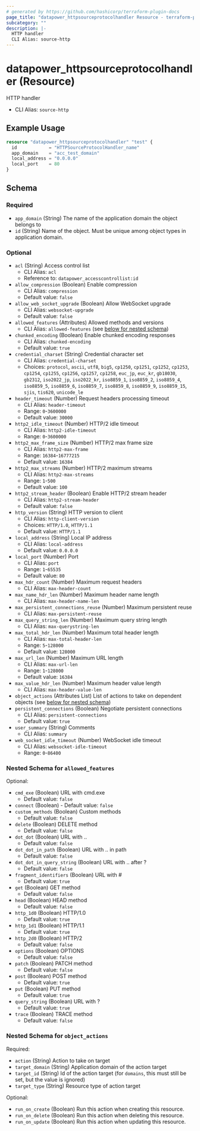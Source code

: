 ```yaml
---
# generated by https://github.com/hashicorp/terraform-plugin-docs
page_title: "datapower_httpsourceprotocolhandler Resource - terraform-provider-datapower"
subcategory: ""
description: |-
  HTTP handler
  CLI Alias: source-http
---
```


# datapower_httpsourceprotocolhandler (Resource)

HTTP handler
  - CLI Alias: `source-http`

## Example Usage

```terraform
resource "datapower_httpsourceprotocolhandler" "test" {
  id            = "HTTPSourceProtocolHandler_name"
  app_domain    = "acc_test_domain"
  local_address = "0.0.0.0"
  local_port    = 80
}
```

<!-- schema generated by tfplugindocs -->
## Schema

### Required

- `app_domain` (String) The name of the application domain the object belongs to
- `id` (String) Name of the object. Must be unique among object types in application domain.

### Optional

- `acl` (String) Access control list
  - CLI Alias: `acl`
  - Reference to: `datapower_accesscontrollist:id`
- `allow_compression` (Boolean) Enable compression
  - CLI Alias: `compression`
  - Default value: `false`
- `allow_web_socket_upgrade` (Boolean) Allow WebSocket upgrade
  - CLI Alias: `websocket-upgrade`
  - Default value: `false`
- `allowed_features` (Attributes) Allowed methods and versions
  - CLI Alias: `allowed-features` (see [below for nested schema](#nestedatt--allowed_features))
- `chunked_encoding` (Boolean) Enable chunked encoding responses
  - CLI Alias: `chunked-encoding`
  - Default value: `true`
- `credential_charset` (String) Credential character set
  - CLI Alias: `credential-charset`
  - Choices: `protocol`, `ascii`, `utf8`, `big5`, `cp1250`, `cp1251`, `cp1252`, `cp1253`, `cp1254`, `cp1255`, `cp1256`, `cp1257`, `cp1258`, `euc_jp`, `euc_kr`, `gb18030`, `gb2312`, `iso2022_jp`, `iso2022_kr`, `iso8859_1`, `iso8859_2`, `iso8859_4`, `iso8859_5`, `iso8859_6`, `iso8859_7`, `iso8859_8`, `iso8859_9`, `iso8859_15`, `sjis`, `tis620`, `unicode_le`
- `header_timeout` (Number) Request headers processing timeout
  - CLI Alias: `header-timeout`
  - Range: `0`-`3600000`
  - Default value: `30000`
- `http2_idle_timeout` (Number) HTTP/2 idle timeout
  - CLI Alias: `http2-idle-timeout`
  - Range: `0`-`3600000`
- `http2_max_frame_size` (Number) HTTP/2 max frame size
  - CLI Alias: `http2-max-frame`
  - Range: `16384`-`16777215`
  - Default value: `16384`
- `http2_max_streams` (Number) HTTP/2 maximum streams
  - CLI Alias: `http2-max-streams`
  - Range: `1`-`500`
  - Default value: `100`
- `http2_stream_header` (Boolean) Enable HTTP/2 stream header
  - CLI Alias: `http2-stream-header`
  - Default value: `false`
- `http_version` (String) HTTP version to client
  - CLI Alias: `http-client-version`
  - Choices: `HTTP/1.0`, `HTTP/1.1`
  - Default value: `HTTP/1.1`
- `local_address` (String) Local IP address
  - CLI Alias: `local-address`
  - Default value: `0.0.0.0`
- `local_port` (Number) Port
  - CLI Alias: `port`
  - Range: `1`-`65535`
  - Default value: `80`
- `max_hdr_count` (Number) Maximum request headers
  - CLI Alias: `max-header-count`
- `max_name_hdr_len` (Number) Maximum header name length
  - CLI Alias: `max-header-name-len`
- `max_persistent_connections_reuse` (Number) Maximum persistent reuse
  - CLI Alias: `max-persistent-reuse`
- `max_query_string_len` (Number) Maximum query string length
  - CLI Alias: `max-querystring-len`
- `max_total_hdr_len` (Number) Maximum total header length
  - CLI Alias: `max-total-header-len`
  - Range: `5`-`128000`
  - Default value: `128000`
- `max_url_len` (Number) Maximum URL length
  - CLI Alias: `max-url-len`
  - Range: `1`-`128000`
  - Default value: `16384`
- `max_value_hdr_len` (Number) Maximum header value length
  - CLI Alias: `max-header-value-len`
- `object_actions` (Attributes List) List of actions to take on dependent objects (see [below for nested schema](#nestedatt--object_actions))
- `persistent_connections` (Boolean) Negotiate persistent connections
  - CLI Alias: `persistent-connections`
  - Default value: `true`
- `user_summary` (String) Comments
  - CLI Alias: `summary`
- `web_socket_idle_timeout` (Number) WebSocket idle timeout
  - CLI Alias: `websocket-idle-timeout`
  - Range: `0`-`86400`

<a id="nestedatt--allowed_features"></a>
### Nested Schema for `allowed_features`

Optional:

- `cmd_exe` (Boolean) URL with cmd.exe
  - Default value: `false`
- `connect` (Boolean) - Default value: `false`
- `custom_methods` (Boolean) Custom methods
  - Default value: `false`
- `delete` (Boolean) DELETE method
  - Default value: `false`
- `dot_dot` (Boolean) URL with ..
  - Default value: `false`
- `dot_dot_in_path` (Boolean) URL with .. in path
  - Default value: `false`
- `dot_dot_in_query_string` (Boolean) URL with .. after ?
  - Default value: `false`
- `fragment_identifiers` (Boolean) URL with #
  - Default value: `true`
- `get` (Boolean) GET method
  - Default value: `false`
- `head` (Boolean) HEAD method
  - Default value: `false`
- `http_1d0` (Boolean) HTTP/1.0
  - Default value: `true`
- `http_1d1` (Boolean) HTTP/1.1
  - Default value: `true`
- `http_2d0` (Boolean) HTTP/2
  - Default value: `false`
- `options` (Boolean) OPTIONS
  - Default value: `false`
- `patch` (Boolean) PATCH method
  - Default value: `false`
- `post` (Boolean) POST method
  - Default value: `true`
- `put` (Boolean) PUT method
  - Default value: `true`
- `query_string` (Boolean) URL with ?
  - Default value: `true`
- `trace` (Boolean) TRACE method
  - Default value: `false`


<a id="nestedatt--object_actions"></a>
### Nested Schema for `object_actions`

Required:

- `action` (String) Action to take on target
- `target_domain` (String) Application domain of the action target
- `target_id` (String) Id of the action target (for `domains`, this must still be set, but the value is ignored)
- `target_type` (String) Resource type of action target

Optional:

- `run_on_create` (Boolean) Run this action when creating this resource.
- `run_on_delete` (Boolean) Run this action when deleting this resource.
- `run_on_update` (Boolean) Run this action when updating this resource.
